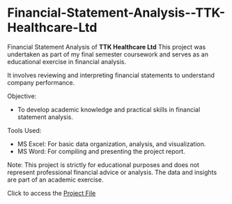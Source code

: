 # Financial-Statement-Analysis--TTK-Healthcare-Ltd

Financial Statement Analysis of **TTK Healthcare Ltd** This project was undertaken as part of my final semester coursework and serves as an educational exercise in financial analysis. 

It involves reviewing and interpreting financial statements to understand company performance. 

Objective: 
- To develop academic knowledge and practical skills in financial statement analysis.

Tools Used: 
- MS Excel: For basic data organization, analysis, and visualization.
- MS Word: For compiling and presenting the project report.

Note: This project is strictly for educational purposes and does not represent professional financial advice or analysis. The data and insights are part of an academic exercise. 

Click to access the [Project File](https://drive.google.com/file/d/10A25qXWk9f_SLnDs8kdpxAdX4_GLWNEp/view?usp=sharing)
